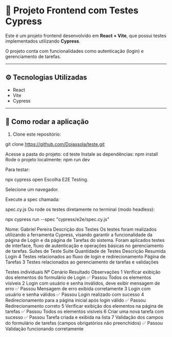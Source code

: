 # 📝 Projeto Frontend com Testes Cypress

Este é um projeto frontend desenvolvido em **React + Vite**, que possui testes implementados utilizando **Cypress**.

O projeto conta com funcionalidades como autenticação (login) e gerenciamento de tarefas.

---

## ⚙️ Tecnologias Utilizadas

- React
- Vite
- Cypress

---

## 🔧 Como rodar a aplicação

1. Clone este repositório:

git clone https://github.com/Dojassola/teste.git

Acesse a pasta do projeto: cd teste
Instale as dependências: npm install
Rode o projeto localmente: npm run dev

Para testar: 

npx cypress open
Escolha E2E Testing.

Selecione um navegador.

Execute a spec chamada:

spec.cy.js
Ou rode os testes diretamente no terminal (modo headless):

npx cypress run --spec "cypress/e2e/spec.cy.js"


Nome: Gabriel Pereira
Descrição dos Testes
Os testes foram realizados utilizando a ferramenta Cypress, visando garantir a funcionalidade da página de Login e da página de Tarefas do sistema. Foram aplicados testes de interface, fluxo de autenticação e operações básicas no gerenciamento de tarefas.
Suítes de Teste
Suite
Quantidade de Testes
Descrição Resumida
Login
4
Testes relacionados ao fluxo de login e redirecionamento
Página de Tarefas
3
Testes relacionados ao gerenciamento de tarefas e validações

Testes individuais
Nº
Cenário
Resultado
Observações
1
Verificar exibição dos elementos do formulário de Login
✅ Passou
Todos os elementos visíveis
2
Login com usuário e senha inválidos, deve exibir mensagem de erro
✅ Passou
Mensagem de erro exibida corretamente
3
Login com usuário e senha válidos
✅ Passou
Login realizado com sucesso
4
Redirecionamento para a página inicial após login válido
✅ Passou
Redirecionamento correto
5
Verificar exibição dos elementos na página de tarefas
✅ Passou
Todos os elementos visíveis
6
Criar uma nova tarefa com sucesso
✅ Passou
Tarefa criada e exibida na lista
7
Validação dos campos do formulário de tarefas (campos obrigatórios não preenchidos)
✅ Passou
Validação funcionando corretamente
